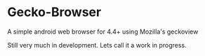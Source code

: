 # Gecko-Browser
A simple android web browser for 4.4+ using Mozilla's geckoview

Still very much in development. Lets call it a work in progress.
